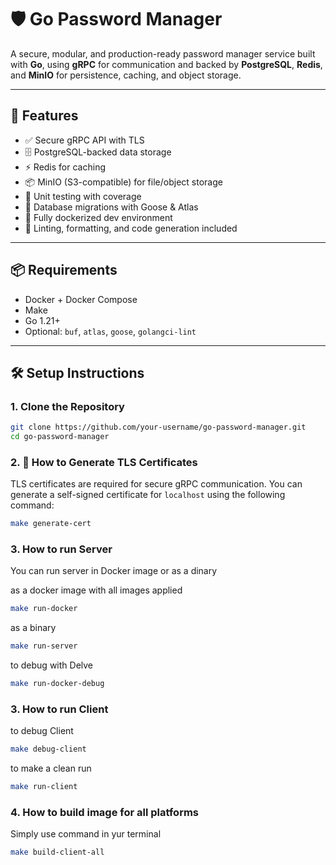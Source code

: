 # 🛡️ Go Password Manager

A secure, modular, and production-ready password manager service built with **Go**, using **gRPC** for communication and backed by **PostgreSQL**, **Redis**, and **MinIO** for persistence, caching, and object storage.

---

## 🚀 Features

- ✅ Secure gRPC API with TLS
- 🗄️ PostgreSQL-backed data storage
- ⚡ Redis for caching
- 📦 MinIO (S3-compatible) for file/object storage
- 🧪 Unit testing with coverage
- 📁 Database migrations with Goose & Atlas
- 🐳 Fully dockerized dev environment
- 🧰 Linting, formatting, and code generation included

---

## 📦 Requirements

- Docker + Docker Compose
- Make
- Go 1.21+
- Optional: `buf`, `atlas`, `goose`, `golangci-lint`

---

## 🛠️ Setup Instructions

### 1. Clone the Repository

```bash
git clone https://github.com/your-username/go-password-manager.git
cd go-password-manager
```

### 2. 🔐 How to Generate TLS Certificates

TLS certificates are required for secure gRPC communication. You can generate a self-signed certificate for `localhost` using the following command:

```bash
make generate-cert
```

### 3. How to run Server

You can run server in Docker image or as a dinary

as a docker image with all images applied 
```bash
make run-docker 
```

as a binary 
```bash
make run-server
```

to debug with Delve

```bash
make run-docker-debug
```

### 3. How to run Client

to debug Client 

```bash
make debug-client
```

to make a clean run

```bash
make run-client
```

### 4. How to build image for all platforms

Simply use command in yur terminal

```bash
make build-client-all
```